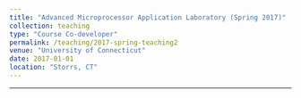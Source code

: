 ```yaml
---
title: "Advanced Microprocessor Application Laboratory (Spring 2017)"
collection: teaching
type: "Course Co-developer"
permalink: /teaching/2017-spring-teaching2
venue: "University of Connecticut"
date: 2017-01-01
location: "Storrs, CT"
---
```


---


